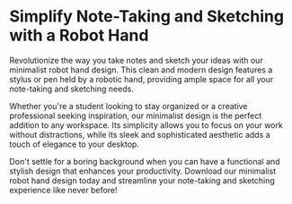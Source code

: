 <!--font:Poppins-->

# Simplify Note-Taking and Sketching with a Robot Hand

Revolutionize the way you take notes and sketch your ideas with our minimalist robot hand design. This clean and modern design features a stylus or pen held by a robotic hand, providing ample space for all your note-taking and sketching needs.

Whether you're a student looking to stay organized or a creative professional seeking inspiration, our minimalist design is the perfect addition to any workspace. Its simplicity allows you to focus on your work without distractions, while its sleek and sophisticated aesthetic adds a touch of elegance to your desktop.

Don't settle for a boring background when you can have a functional and stylish design that enhances your productivity. Download our minimalist robot hand design today and streamline your note-taking and sketching experience like never before!

<!--

Write me markdown content of website with wallpaper:

"A wallpaper featuring a minimalist graphic of a robot hand holding a stylus or pen, with a space for taking notes or sketching ideas."

The header of the page should not be copy of the text but rather a real content of the website which is using this wallpaper.


---


# Note-taking and Sketching Made Easy

Looking for a simple yet stylish way to take notes or sketch out your ideas? Look no further than our minimalist wallpaper featuring a robot hand holding a stylus or pen. With a sleek design and plenty of space for jotting down your thoughts, this wallpaper is the perfect addition to any workspace.

Whether you're a student looking to stay organized or a creative professional in need of inspiration, our wallpaper has you covered. So why wait? Download it today and start taking your note-taking and sketching to the next level!


---


Heading is too long, rewrite whole content.


---


# Simplify Your Note-Taking and Sketching with Our Minimalist Wallpaper

Are you tired of cluttered notes and messy sketches? Our minimalist wallpaper featuring a robot hand holding a stylus or pen is the perfect solution. With a clean and stylish design, this wallpaper provides ample space for all your note-taking and sketching needs.

Whether you're a student looking to stay organized or a creative professional in need of inspiration, our wallpaper is the ideal addition to any workspace. Its simplicity allows you to focus on your ideas without distractions, while its sleek design adds a touch of sophistication to your desktop.

So why settle for a boring background when you can have a functional and stylish wallpaper? Download our minimalist wallpaper today and take your note-taking and sketching to the next level!


---


Heading should not include word "wallpaper". The website should not be about the wallpaper itself, wallpaper is just a related background, rewrite whole content.


---


# Elevate Your Note-Taking and Sketching Experience with Our Minimalist Design

Looking for a way to streamline your note-taking and sketching process? Our minimalist design featuring a robot hand holding a stylus or pen provides the perfect solution. With a clean and modern aesthetic, this design offers plenty of space for all your ideas and notes.

Whether you're a student trying to stay organized or a professional seeking inspiration, our minimalist design is an ideal addition to any workspace. Its simplicity allows you to focus on your work without distractions, while its sleek design adds a touch of sophistication to your desktop.

So why settle for a boring background when you can have a functional and stylish design? Download our minimalist design today and elevate your note-taking and sketching experience to the next level!


---


Heading is too long, rewrite whole content.


---


# Streamline Your Note-Taking and Sketching with Our Minimalist Robot Hand Design

Revolutionize the way you take notes and sketch your ideas with our minimalist robot hand design. This clean and modern design features a stylus or pen held by a robotic hand, providing ample space for all your note-taking and sketching needs.

Whether you're a student looking to stay organized or a creative professional seeking inspiration, our minimalist design is the perfect addition to any workspace. Its simplicity allows you to focus on your work without distractions, while its sleek and sophisticated aesthetic adds a touch of elegance to your desktop.

Don't settle for a boring background when you can have a functional and stylish design that enhances your productivity. Download our minimalist robot hand design today and streamline your note-taking and sketching experience like never before!


---


Write me a Google font which is best fitting for the website.

Pick from the list:
- Great Vibes
- Exo 2
- Dancing Script
- Raleway
- Alegreya
- Barlow Condensed
- Roboto
- Poppins
- Futura
- Playfair Display
- Inter
- Montserrat
- Lobster
- Open Sans
- Lato
- IBM Plex Sans
- Orbitron


Write just the font name nothing else.


---


Poppins

-->
